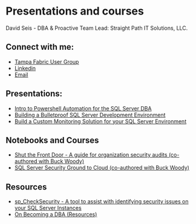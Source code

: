 # Presentations and courses 
David Seis -  DBA & Proactive Team Lead:  Straight Path IT Solutions, LLC.

## Connect with me:
- [Tampa Fabric User Group](https://www.aka.ms/TFAB)
- [Linkedin](https://www.linkedin.com/in/davidseis/)
- [Email](mailto:david.seis@straightpathsql.com)

## Presentations:

- [Intro to Powershell Automation for the SQL Server DBA](https://github.com/David-Seis/Presentations/tree/main/Intro%20to%20PowerShell%20Automation%20for%20the%20SQL%20Server%20DBA%20(100))
- [Building a Bulletproof SQL Server Development Environment](https://github.com/David-Seis/Presentations/tree/main/Sessions/Building%20a%20Bulletproof%20SQL%20Server%20Development%20Environment(100))
- [Build a Custom Monitoring Solution for your SQL Server Environment]()

## Notebooks and Courses

- [Shut the Front Door - A guide for organization security audits (co-authored with Buck Woody)](https://github.com/BuckWoody/presentations/tree/master/shut_the_front_door)
- [SQL Server Security Ground to Cloud (co-authored with Buck Woody)](https://github.com/David-Seis/SecureYourAzureData)


## Resources

- [sp_CheckSecurity - A tool to assist with identifying security issues on your SQL Server Instances](https://straightpathsql.com/archives/2024/04/introducing-sp_checksecurity/)
- [On Becoming a DBA (Resources)](https://github.com/David-Seis/Presentations/tree/main/On_Becoming_a_DBA)

